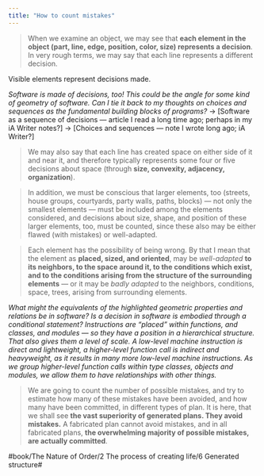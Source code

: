 ```yaml
---
title: "How to count mistakes"
---
```


> When we examine an object, we may see that **each element in the object (part, line, edge, position, color, size) represents a decision**. In very rough terms, we may say that each line represents a different decision.  

Visible elements represent decisions made.

*Software is made of decisions, too! This could be the angle for some kind of geometry of software. Can I tie it back to my thoughts on choices and sequences as the fundamental building blocks of programs?*
-> [Software as a sequence of decisions — article I read a long time ago; perhaps in my iA Writer notes?]
-> [Choices and sequences — note I wrote long ago; iA Writer?]

> We may also say that each line has created space on either side of it and near it, and therefore typically represents some four or five decisions about space (through **size, convexity, adjacency, organization**).  

> In addition, we must be conscious that larger elements, too (streets, house groups, courtyards, party walls, paths, blocks) — not only the smallest elements — must be included among the elements considered, and decisions about size, shape, and position of these larger elements, too, must be counted, since these also may be either flawed (with mistakes) or well-adapted.  

> Each element has the possibility of being wrong. By that I mean that the element as **placed, sized, and oriented**, may be *well-adapted* **to its neighbors, to the space around it, to the conditions which exist, and to the conditions arising from the structure of the surrounding elements** — or it may be *badly adapted* to the neighbors, conditions, space, trees, arising from surrounding elements.  

*What might the equivalents of the highlighted geometric properties and relations be in software?*
*Is a decision in software is embodied through a conditional statement?*
*Instructions are “placed” within functions, and classes, and modules — so they have a position in a hierarchical structure. That also gives them a level of scale. A low-level machine instruction is direct and lightweight, a higher-level function call is indirect and heavyweight, as it results in many more low-level machine instructions.*
*As we group higher-level function calls within type classes, objects and modules, we allow them to have relationships with other things.*

> We are going to count the number of possible mistakes, and try to estimate how many of these mistakes have been avoided, and how many have been committed, in different types of plan. It is here, that we shall see **the vast superiority of generated plans. They avoid mistakes.** A fabricated plan cannot avoid mistakes, and in all fabricated plans, **the overwhelming majority of possible mistakes, are actually committed**.  

#book/The Nature of Order/2 The process of creating life/6 Generated structure#